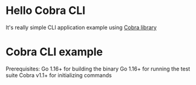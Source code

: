 # Hello Cobra CLI

It's really simple CLI application example using [Cobra library](https://github.com/spf13/cobra)

# Cobra CLI example
Prerequisites:
Go 1.16+ for building the binary
Go 1.16+ for running the test suite
Cobra v1.1+ for initializing commands
